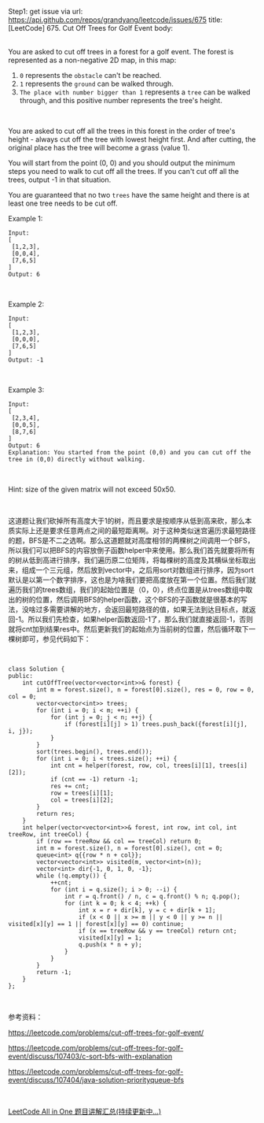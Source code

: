 Step1: get issue via url: https://api.github.com/repos/grandyang/leetcode/issues/675 
 title:[LeetCode] 675. Cut Off Trees for Golf Event 
 body:  
  

You are asked to cut off trees in a forest for a golf event. The forest is represented as a non-negative 2D map, in this map:

  1. `0` represents the `obstacle` can't be reached.
  2. `1` represents the `ground` can be walked through.
  3. `The place with number bigger than 1` represents a `tree` can be walked through, and this positive number represents the tree's height.



 

You are asked to cut off all the trees in this forest in the order of tree's height - always cut off the tree with lowest height first. And after cutting, the original place has the tree will become a grass (value 1).

You will start from the point (0, 0) and you should output the minimum steps you need to walk to cut off all the trees. If you can't cut off all the trees, output -1 in that situation.

You are guaranteed that no two `trees` have the same height and there is at least one tree needs to be cut off.

Example 1:
    
    
    Input: 
    [
     [1,2,3],
     [0,0,4],
     [7,6,5]
    ]
    Output: 6
    

 

Example 2:
    
    
    Input: 
    [
     [1,2,3],
     [0,0,0],
     [7,6,5]
    ]
    Output: -1
    

 

Example 3:
    
    
    Input: 
    [
     [2,3,4],
     [0,0,5],
     [8,7,6]
    ]
    Output: 6
    Explanation: You started from the point (0,0) and you can cut off the tree in (0,0) directly without walking.
    

 

Hint: size of the given matrix will not exceed 50x50.

 

这道题让我们砍掉所有高度大于1的树，而且要求是按顺序从低到高来砍，那么本质实际上还是要求任意两点之间的最短距离啊。对于这种类似迷宫遍历求最短路径的题，BFS是不二之选啊。那么这道题就对高度相邻的两棵树之间调用一个BFS，所以我们可以把BFS的内容放倒子函数helper中来使用。那么我们首先就要将所有的树从低到高进行排序，我们遍历原二位矩阵，将每棵树的高度及其横纵坐标取出来，组成一个三元组，然后放到vector中，之后用sort对数组进行排序，因为sort默认是以第一个数字排序，这也是为啥我们要把高度放在第一个位置。然后我们就遍历我们的trees数组，我们的起始位置是（0，0），终点位置是从trees数组中取出的树的位置，然后调用BFS的helper函数，这个BFS的子函数就是很基本的写法，没啥过多需要讲解的地方，会返回最短路径的值，如果无法到达目标点，就返回-1。所以我们先检查，如果helper函数返回-1了，那么我们就直接返回-1，否则就将cnt加到结果res中。然后更新我们的起始点为当前树的位置，然后循环取下一棵树即可，参见代码如下：

 
    
    
    class Solution {
    public:
        int cutOffTree(vector<vector<int>>& forest) {
            int m = forest.size(), n = forest[0].size(), res = 0, row = 0, col = 0;
            vector<vector<int>> trees;
            for (int i = 0; i < m; ++i) {
                for (int j = 0; j < n; ++j) {
                    if (forest[i][j] > 1) trees.push_back({forest[i][j], i, j});
                }
            }
            sort(trees.begin(), trees.end());
            for (int i = 0; i < trees.size(); ++i) {
                int cnt = helper(forest, row, col, trees[i][1], trees[i][2]);
                if (cnt == -1) return -1;
                res += cnt;
                row = trees[i][1];
                col = trees[i][2];
            }
            return res;
        }
        int helper(vector<vector<int>>& forest, int row, int col, int treeRow, int treeCol) {
            if (row == treeRow && col == treeCol) return 0;
            int m = forest.size(), n = forest[0].size(), cnt = 0;
            queue<int> q{{row * n + col}};
            vector<vector<int>> visited(m, vector<int>(n));
            vector<int> dir{-1, 0, 1, 0, -1};
            while (!q.empty()) {
                ++cnt;
                for (int i = q.size(); i > 0; --i) {
                    int r = q.front() / n, c = q.front() % n; q.pop();
                    for (int k = 0; k < 4; ++k) {
                        int x = r + dir[k], y = c + dir[k + 1];
                        if (x < 0 || x >= m || y < 0 || y >= n || visited[x][y] == 1 || forest[x][y] == 0) continue;
                        if (x == treeRow && y == treeCol) return cnt;
                        visited[x][y] = 1;
                        q.push(x * n + y);
                    }
                }
            }
            return -1;
        }
    }; 

 

参考资料：

<https://leetcode.com/problems/cut-off-trees-for-golf-event/>

<https://leetcode.com/problems/cut-off-trees-for-golf-event/discuss/107403/c-sort-bfs-with-explanation>

<https://leetcode.com/problems/cut-off-trees-for-golf-event/discuss/107404/java-solution-priorityqueue-bfs>

 

[LeetCode All in One 题目讲解汇总(持续更新中...)](http://www.cnblogs.com/grandyang/p/4606334.html)
